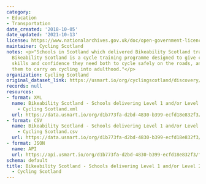 ```yaml
---
category:
- Education
- Transportation
date_created: '2018-10-05'
date_updated: '2021-10-13'
license: https://www.nationalarchives.gov.uk/doc/open-government-licence/version/3/
maintainer: Cycling Scotland
notes: <p>"Schools in Scotland which delivered Bikeability Scotland training in 2016/17.
  Bikeability Scotland is a cycle training programme designed to give children the
  skills and confidence they need both to cycle safely on the roads, and to encourage
  them to carry on cycling into adulthood."</p>
organization: Cycling Scotland
original_dataset_link: https://usmart.io/org/cyclingscotland/discovery/discovery-view-detail/84b8b2e7-8e18-4f36-822d-85fbf59c8d76
records: null
resources:
- format: XML
  name: Bikeability Scotland - Schools delivering Level 1 and/or Level 2 - 2016/17
    - Cycling Scotland.xml
  url: https://data.usmart.io/org/d1b773fa-d2bd-4830-b399-ecfd18e832f3/resource?resourceGUID=8c903843-448a-46df-9321-2d6f934d0272
- format: CSV
  name: Bikeability Scotland - Schools delivering Level 1 and/or Level 2 - 2016/17
    - Cycling Scotland.csv
  url: https://data.usmart.io/org/d1b773fa-d2bd-4830-b399-ecfd18e832f3/resource?resourceGUID=39f733f5-e2a7-456b-85a3-be5604e9dd04
- format: JSON
  name: API
  url: https://api.usmart.io/org/d1b773fa-d2bd-4830-b399-ecfd18e832f3/fb104c81-29f6-4c2b-a4dc-ef1738958d5c/3/urql
schema: default
title: Bikeability Scotland - Schools delivering Level 1 and/or Level 2 - 2016/17
  - Cycling Scotland
---
```

